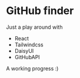 # GitHub finder

Just a play around with

- React
- Tailwindcss
- DaisyUI
- GitHubAPI

A working progress :) 